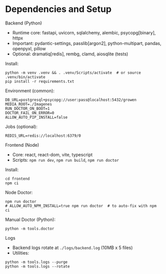 <!-- NG-HEADER: Nombre de archivo: dependencies.md -->
<!-- NG-HEADER: Ubicación: docs/dependencies.md -->
<!-- NG-HEADER: Descripción: Pendiente de descripción -->
<!-- NG-HEADER: Lineamientos: Ver AGENTS.md -->
Dependencies and Setup
======================

Backend (Python)
- Runtime core: fastapi, uvicorn, sqlalchemy, alembic, psycopg[binary], httpx
- Important: pydantic-settings, passlib[argon2], python-multipart, pandas, openpyxl, pillow
- Optional: dramatiq[redis], rembg, clamd, aiosqlite (tests)

Install:
```
python -m venv .venv && . .venv/Scripts/activate  # or source .venv/bin/activate
pip install -r requirements.txt
```

Environment (common):
```
DB_URL=postgresql+psycopg://user:pass@localhost:5432/growen
MEDIA_ROOT=./Imagenes
RUN_DOCTOR_ON_BOOT=1
DOCTOR_FAIL_ON_ERROR=0
ALLOW_AUTO_PIP_INSTALL=false
```

Jobs (optional):
```
REDIS_URL=redis://localhost:6379/0
```

Frontend (Node)
- Core: react, react-dom, vite, typescript
- Scripts: `npm run dev`, `npm run build`, `npm run doctor`

Install:
```
cd frontend
npm ci
```

Node Doctor:
```
npm run doctor
# ALLOW_AUTO_NPM_INSTALL=true npm run doctor  # to auto-fix with npm ci
```

Manual Doctor (Python):
```
python -m tools.doctor
```

Logs
- Backend logs rotate at `./logs/backend.log` (10MB x 5 files)
- Utilities:
```
python -m tools.logs --purge
python -m tools.logs --rotate
```

